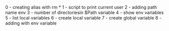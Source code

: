 0 - creating alias with rm *
1 -  script to print current user
2 - adding path name env
3 - number of directoriesin $Path variable
4 - show env variables
5 - list local variables 
6 - create local variable
7 - create global variable
8 - adding with env variable
